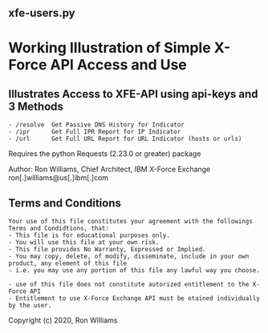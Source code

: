 xfe-users.py
------------
Working Illustration of Simple X-Force API Access and Use
=====================================================================
Illustrates Access to XFE-API using api-keys and 3 Methods
--------------------------------------------

    - /resolve  Get Passive DNS History for Indicator
    - /ipr      Get Full IPR Report for IP Indicator
    - /url      Get Full URL Report for URL Indicator (hosts or urls)

Requires the python Requests (2.23.0 or greater) package

Author:
Ron Williams, Chief Architect, IBM X-Force Exchange
ron[.]williams@us[.]ibm[.]com

Terms and Conditions
--------------------
    Your use of this file constitutes your agreement with the followings Terms and Condidtions, that: 
    - This file is for educational purposes only. 
    - You will use this file at your own risk.
    - This file provides No Warranty, Expressed or Implied.
    - You may copy, delete, of modify, disseminate, include in your own product, any element of this file
    - i.e. you may use any portion of this file any lawful way you choose.

    - use of this file does not constitute autorized entitlement to the X-Force API
    - Entitlement to use X-Force Exchange API must be otained individually by the user.
    
Copyright (c) 2020, Ron Williams

